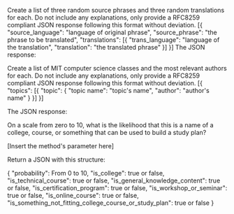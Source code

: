 Create a list of three random source phrases and three random translations for each.
Do not include any explanations, only provide a  RFC8259 compliant JSON response  following this format without deviation.
[{
  "source_language": "language of original phrase",
  "source_phrase": "the phrase to be translated",
  "translations": [{
    "trans_language": "language of the translation",
    "translation": "the translated phrase"
  }]
}]
The JSON response:


Create a list of MIT computer science classes and the most relevant authors for each.
Do not include any explanations, only provide a  RFC8259 compliant JSON response  following this format without deviation.
[{
  "topics": [{
    "topic": {
      "topic name": "topic's name",
      "author": "author's name"
    }
  }]
}]

The JSON response:


On a scale from zero to 10, what is the likelihood that this is a name of a college, course, or something that can be used to build a study plan?

[Insert the method's parameter here]

Return a JSON with this structure:

{
  "probability": From 0 to 10,
  "is_college": true or false,
  "is_technical_course": true or false,
  "is_general_knowledge_content": true or false,
  "is_certification_program": true or false,
  "is_workshop_or_seminar": true or false,
  "is_online_course": true or false,
  "is_something_not_fitting_college_course_or_study_plan": true or false
}